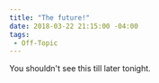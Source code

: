 ```yaml
---
title: "The future!"
date: 2018-03-22 21:15:00 -04:00
tags:
 - Off-Topic
---
```


You shouldn't see this till later tonight.

